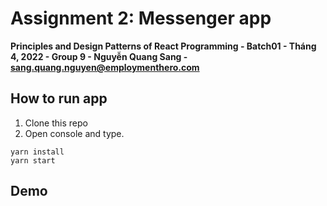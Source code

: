 # Assignment 2: Messenger app

**Principles and Design Patterns of React Programming - Batch01 - Tháng 4, 2022 - Group 9 - Nguyễn Quang Sang - sang.quang.nguyen@employmenthero.com**

## How to run app
1. Clone this repo
2. Open console and type.
```
yarn install
yarn start
```

## Demo


